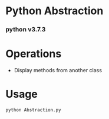 # Python Abstraction  
### python v3.7.3  

# Operations  

* Display methods from another class    
  
    
# Usage  
```
python Abstraction.py  
```

